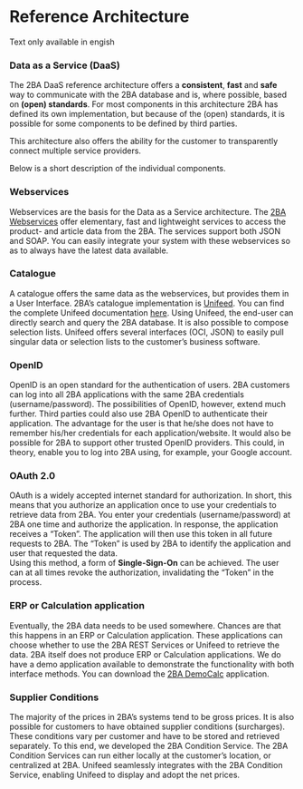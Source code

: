 # Reference Architecture

Text only available in engish

### Data as a Service (DaaS)

The 2BA DaaS reference architecture offers a **consistent**, **fast** and **safe** way to communicate with the 2BA database and is, where possible, based on **(open) standards**. For most components in this architecture 2BA has defined its own implementation, but because of the (open) standards, it is possible for some components to be defined by third parties.

This architecture also offers the ability for the customer to transparently connect multiple service providers.

Below is a short description of the individual components.

### Webservices

Webservices are the basis for the Data as a Service architecture. The [2BA Webservices](https://www.2ba.nl/documentatie/webservices) offer elementary, fast and lightweight services to access the product- and article data from the 2BA. The services support both JSON and SOAP. You can easily integrate your system with these webservices so as to always have the latest data available.

### Catalogue

A catalogue offers the same data as the webservices, but provides them in a User Interface. 2BA’s catalogue implementation is [Unifeed](https://unifeed.2ba.nl/). You can find the complete Unifeed documentation [here](https://www.2ba.nl/documentatie/unifeed). Using Unifeed, the end-user can directly search and query the 2BA database. It is also possible to compose selection lists. Unifeed offers several interfaces (OCI, JSON) to easily pull singular data or selection lists to the customer’s business software.

### OpenID

OpenID is an open standard for the authentication of users. 2BA customers can log into all 2BA applications with the same 2BA credentials (username/password). The possibilities of OpenID, however, extend much further. Third parties could also use 2BA OpenID to authenticate their application. The advantage for the user is that he/she does not have to remember his/her credentials for each application/website. It would also be possible for 2BA to support other trusted OpenID providers. This could, in theory, enable you to log into 2BA using, for example, your Google account.

### OAuth 2.0

OAuth is a widely accepted internet standard for authorization. In short, this means that you authorize an application once to use your credentials to retrieve data from 2BA. You enter your credentials (username/password) at 2BA one time and authorize the application. In response, the application receives a “Token”. The application will then use this token in all future requests to 2BA. The “Token” is used by 2BA to identify the application and user that requested the data.  
Using this method, a form of **Single-Sign-On** can be achieved. The user can at all times revoke the authorization, invalidating the “Token” in the process.

### ERP or Calculation application

Eventually, the 2BA data needs to be used somewhere. Chances are that this happens in an ERP or Calculation application. These applications can choose whether to use the 2BA REST Services or Unifeed to retrieve the data. 2BA itself does not produce ERP or Calculation applications. We do have a demo application available to demonstrate the functionality with both interface methods. You can download the [2BA DemoCalc](https://www.2ba.nl/documentatie/unifeed/democalc) application.

### Supplier Conditions

The majority of the prices in 2BA’s systems tend to be gross prices. It is also possible for customers to have obtained supplier conditions (surcharges). These conditions vary per customer and have to be stored and retrieved separately. To this end, we developed the 2BA Condition Service. The 2BA Condition Services can run either locally at the customer’s location, or centralized at 2BA. Unifeed seamlessly integrates with the 2BA Condition Service, enabling Unifeed to display and adopt the net prices.
